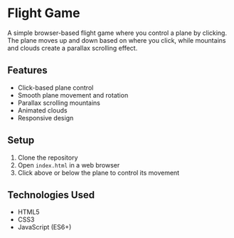 # Flight Game

A simple browser-based flight game where you control a plane by clicking. The plane moves up and down based on where you click, while mountains and clouds create a parallax scrolling effect.

## Features
- Click-based plane control
- Smooth plane movement and rotation
- Parallax scrolling mountains
- Animated clouds
- Responsive design

## Setup
1. Clone the repository
2. Open `index.html` in a web browser
3. Click above or below the plane to control its movement

## Technologies Used
- HTML5
- CSS3
- JavaScript (ES6+) 